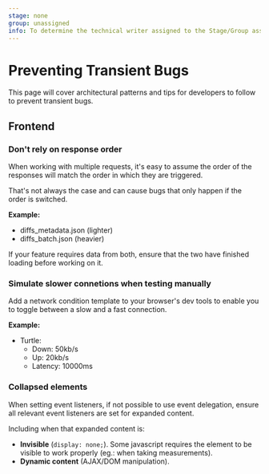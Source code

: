 ```yaml
---
stage: none
group: unassigned
info: To determine the technical writer assigned to the Stage/Group associated with this page, see https://about.gitlab.com/handbook/engineering/ux/technical-writing/#assignments
---
```


# Preventing Transient Bugs

This page will cover architectural patterns and tips for developers to follow to prevent transient bugs.

## Frontend

### Don't rely on response order 

When working with multiple requests, it's easy to assume the order of the responses will match the order in which they are triggered.

That's not always the case and can cause bugs that only happen if the order is switched.

**Example:**

* diffs_metadata.json (lighter)
* diffs_batch.json (heavier)

If your feature requires data from both, ensure that the two have finished loading before working on it. 

### Simulate slower connetions when testing manually

Add a network condition template to your browser's dev tools to enable you to toggle between a slow and a fast connection.

**Example:**

* Turtle:
  * Down: 50kb/s
  * Up: 20kb/s
  * Latency: 10000ms

### Collapsed elements

When setting event listeners, if not possible to use event delegation, ensure all relevant event listeners are set for expanded content.

Including when that expanded content is: 

* **Invisible** (`display: none;`). Some javascript requires the element to be visible to work properly (eg.: when taking measurements).
* **Dynamic content** (AJAX/DOM manipulation).
